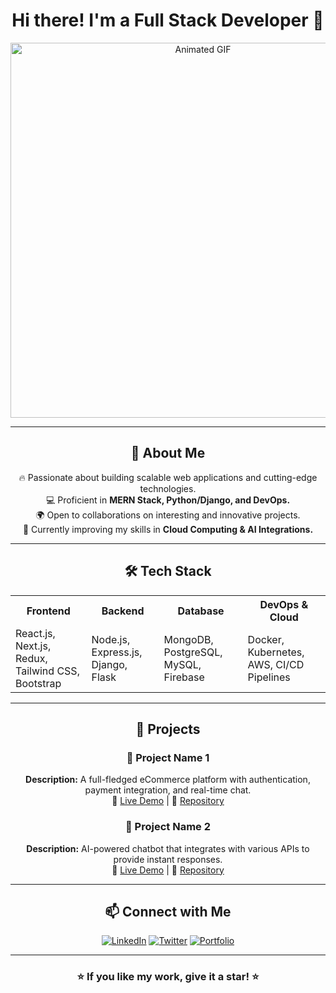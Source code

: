 # <h1 align="center">Hi there! I'm a Full Stack Developer 🚀</h1>

<p align="center">
  <img src="abc.gif" alt="Animated GIF" width="600" />
</p>

---

<h2 align="center">🌟 About Me</h2>

<p align="center">
🔥 Passionate about building scalable web applications and cutting-edge technologies.<br>
💻 Proficient in <strong>MERN Stack, Python/Django, and DevOps.</strong><br>
🌍 Open to collaborations on interesting and innovative projects.<br>
🎯 Currently improving my skills in <strong>Cloud Computing & AI Integrations.</strong>
</p>

---

<h2 align="center">🛠️ Tech Stack</h2>

<table align="center">
<tr>
  <th>Frontend</th>
  <th>Backend</th>
  <th>Database</th>
  <th>DevOps & Cloud</th>
</tr>
<tr>
  <td>React.js, Next.js, Redux, Tailwind CSS, Bootstrap</td>
  <td>Node.js, Express.js, Django, Flask</td>
  <td>MongoDB, PostgreSQL, MySQL, Firebase</td>
  <td>Docker, Kubernetes, AWS, CI/CD Pipelines</td>
</tr>
</table>

---

<h2 align="center">🚀 Projects</h2>

<h3 align="center">🔹 Project Name 1</h3>
<p align="center">
<strong>Description:</strong> A full-fledged eCommerce platform with authentication, payment integration, and real-time chat.<br>
🔗 <a href="#">Live Demo</a> | 📂 <a href="#">Repository</a>
</p>

<h3 align="center">🔹 Project Name 2</h3>
<p align="center">
<strong>Description:</strong> AI-powered chatbot that integrates with various APIs to provide instant responses.<br>
🔗 <a href="#">Live Demo</a> | 📂 <a href="#">Repository</a>
</p>

---

<h2 align="center">📫 Connect with Me</h2>

<p align="center">
<a href="#"><img src="https://img.shields.io/badge/LinkedIn-blue?logo=linkedin" alt="LinkedIn"></a>
<a href="#"><img src="https://img.shields.io/badge/Twitter-black?logo=twitter" alt="Twitter"></a>
<a href="#"><img src="https://img.shields.io/badge/Portfolio-orange?logo=react" alt="Portfolio"></a>
</p>

---

<h3 align="center">⭐ If you like my work, give it a star! ⭐</h3>




